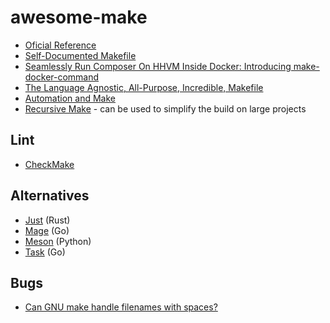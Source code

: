 # awesome-make

- [Oficial Reference](https://www.gnu.org/s/make/manual/make.html)
- [Self-Documented Makefile](https://marmelab.com/blog/2016/02/29/auto-documented-makefile.html)
- [Seamlessly Run Composer On HHVM Inside Docker: Introducing make-docker-command](https://marmelab.com/blog/2014/09/10/make-docker-command.html)
- [The Language Agnostic, All-Purpose, Incredible, Makefile](https://news.ycombinator.com/item?id=21566530)
- [Automation and Make](https://swcarpentry.github.io/make-novice)
- [Recursive Make](https://www.gnu.org/software/make/manual/html_node/Recursion.html) - can be used to simplify the build on large projects

## Lint

- [CheckMake](https://github.com/mrtazz/checkmake)

## Alternatives

- [Just](https://github.com/casey/just) (Rust)
- [Mage](https://github.com/magefile/mage) (Go)
- [Meson](https://mesonbuild.com) (Python)
- [Task](https://github.com/go-task/task) (Go)

## Bugs

- [Can GNU make handle filenames with spaces?](https://stackoverflow.com/questions/9838384/can-gnu-make-handle-filenames-with-spaces)

